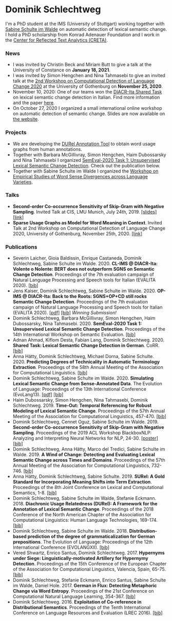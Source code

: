 # Dominik Schlechtweg

I'm a PhD student at the IMS (University of Stuttgart) working together with [Sabine Schulte im Walde](https://www.ims.uni-stuttgart.de/en/institute/team/Schulte-im-Walde-00001/) on automatic detection of lexical semantic change. I hold a PhD scholarship from Konrad Adenauer Foundation and I work in the [Center for Reflected Text Analytics (CRETA)](https://www.creta.uni-stuttgart.de/en/).

### News

- I was invited by Christin Beck and Miriam Butt to give a talk at the University of Constance on **January 18, 2021**.
- I was invited by Simon Hengchen and Nina Tahmasebi to give an invited talk at the [2nd Workshop on Computational Detection of Language Change 2020](https://languagechange.org/events/2020-sltc-lcworkshop/) at the University of Gothenburg on **November 25, 2020**.
- November 10, 2020: One of our teams won the [DIACR-Ita Shared Task](https://diacr-ita.github.io/DIACR-Ita/) on lexical semantic change detection in Italian. Find more information and the paper [here](https://www.ims.uni-stuttgart.de/en/institute/news/news/IMS-team-wins-DIACR-Ita-Shared-Task/).
- On October 27, 2020 I organized a small international online workshop on automatic detection of semantic change. Slides are now available on [the website](https://www.ims.uni-stuttgart.de/en/institute/news/event/Online-Workshop-on-Automatic-Detection-of-Semantic-Change/).

### Projects

- We are developing the [DURel Annotation Tool](https://www.ims.uni-stuttgart.de/en/research/resources/tools/durel-annotations-tool/) to obtain word usage graphs from human annotations.
- Together with Barbara McGillivray, Simon Hengchen, Haim Dubossarsky and Nina Tahmasebi I organized [SemEval-2020 Task 1: Unsupervised Lexical Semantic Change Detection](https://languagechange.org/semeval/). Check out the publication below.
- Together with Sabine Schulte im Walde I organized the [Workshop on Empirical Studies of Word Sense Divergences across Language Varieties](https://www.ims.uni-stuttgart.de/events/dgfs-20-ws/).



### Talks

- **Second-order Co-occurrence Sensitivity of Skip-Gram with Negative Sampling**. Invited Talk at CIS, LMU Munich, July 24th, 2019.  [[slides]](publications/190723-slides-second-order.pdf)  [[link]](https://www.cis.uni-muenchen.de/~fraser/topics_nlp_2019_SS/)
- **Sparse Usage Graphs as Model for Word Meaning in Context**. Invited Talk at 2nd Workshop on Computational Detection of Language Change 2020, University of Gothenburg, November 25th, 2020.   [[link]](https://languagechange.org/events/2020-sltc-lcworkshop/)


### Publications

- Severin Laicher, Gioia Baldissin, Enrique Castaneda, Dominik Schlechtweg, Sabine Schulte im Walde. 2020. **CL-IMS @ DIACR-Ita: Volente o Nolente: BERT does not outperform SGNS on Semantic Change Detection**. Proceedings of the 7th evaluation campaign of Natural Language Processing and Speech tools for Italian (EVALITA 2020).     [[bib]](publications/bib/laicher-etal-2020-volente.bib) 
- Jens Kaiser, Dominik Schlechtweg, Sabine Schulte im Walde. 2020. **OP-IMS @ DIACR-Ita: Back to the Roots: SGNS+OP+CD still rocks Semantic Change Detection**. Proceedings of the 7th evaluation campaign of Natural Language Processing and Speech tools for Italian (EVALITA 2020).  [[pdf]](https://arxiv.org/abs/2011.03258)    [[bib]](publications/bib/kaiser-etal-2020-roots.bib) *Winning Submission!*
- Dominik Schlechtweg, Barbara McGillivray, Simon Hengchen, Haim Dubossarsky, Nina Tahmasebi. 2020. **SemEval-2020 Task 1: Unsupervised Lexical Semantic Change Detection**. Proceedings of the 14th International Workshop on Semantic Evaluation.     [[bib]](publications/bib/schlechtweg-etal-2020-semeval.bib) 
- Adnan Ahmad, Kiflom Desta, Fabian Lang, Dominik Schlechtweg. 2020. **Shared Task: Lexical Semantic Change Detection in German**. CoRR.     [[bib]](publications/bib/AhmadEtal2020.bib) 
- Anna Hätty, Dominik Schlechtweg, Michael Dorna, Sabine Schulte. 2020. **Predicting Degrees of Technicality in Automatic Terminology Extraction**. Proceedings of the 58th Annual Meeting of the Association for Computational Linguistics.     [[bib]](publications/bib/haetty-etal-2020-technicality.bib) 
- Dominik Schlechtweg, Sabine Schulte im Walde. 2020. **Simulating Lexical Semantic Change from Sense-Annotated Data**. The Evolution of Language: Proceedings of the 13th International Conference (EvoLang13).  [[pdf]](http://brussels.evolang.org/proceedings/paper.html?nr=9)    [[bib]](publications/bib/schlechtweg-walde-2020.bib) 
- Haim Dubossarsky, Simon Hengchen, Nina Tahmasebi, Dominik Schlechtweg. 2019. **Time-Out: Temporal Referencing for Robust Modeling of Lexical Semantic Change**. Proceedings of the 57th Annual Meeting of the Association for Computational Linguistics, 457-470.     [[bib]](publications/bib/Dubossarskyetal19.bib) 
- Dominik Schlechtweg, Cennet Oguz, Sabine Schulte im Walde. 2019. **Second-order Co-occurrence Sensitivity of Skip-Gram with Negative Sampling**. Proceedings of the 2019 ACL Workshop BlackboxNLP: Analyzing and Interpreting Neural Networks for NLP, 24-30.    [[poster]](publications/190729-poster-socssgns.pdf)  [[bib]](publications/bib/Schlechtwegetal19SecondOrder.bib) 
- Dominik Schlechtweg, Anna Hätty, Marco del Tredici, Sabine Schulte im Walde. 2019. **A Wind of Change: Detecting and Evaluating Lexical Semantic Change across Times and Domains**. Proceedings of the 57th Annual Meeting of the Association for Computational Linguistics, 732-746.     [[bib]](publications/bib/Schlechtwegetal19.bib) 
- Anna Hätty, Dominik Schlechtweg, Sabine Schulte. 2019. **SURel: A Gold Standard for Incorporating Meaning Shifts into Term Extraction**. Proceedings of the 8th Joint Conference on Lexical and Computational Semantics, 1-8.     [[bib]](publications/bib/haettySurel-2019.bib) 
- Dominik Schlechtweg, Sabine Schulte im Walde, Stefanie Eckmann. 2018. **Diachronic Usage Relatedness (DURel): A Framework for the Annotation of Lexical Semantic Change**. Proceedings of the 2018 Conference of the North American Chapter  of the Association for Computational Linguistics: Human Language Technologies, 169-174.     [[bib]](publications/bib/Schlechtwegetal18.bib) 
- Dominik Schlechtweg, Sabine Schulte im Walde. 2018. **Distribution-based prediction of the degree of grammaticalization for German prepositions**. The Evolution of Language: Proceedings of the 12th International Conference (EVOLANGXII).     [[bib]](publications/bib/SchlechtwegWalde18.bib) 
- Vered Shwartz, Enrico Santus, Dominik Schlechtweg. 2017. **Hypernyms under Siege: Linguistically-motivated Artillery for Hypernymy Detection**. Proceedings of the 15th Conference of the European Chapter of the Association for Computational Linguistics, Valencia, Spain, 65-75.     [[bib]](publications/bib/Shwartz2017.bib) 
- Dominik Schlechtweg, Stefanie Eckmann, Enrico Santus, Sabine Schulte im Walde, Daniel Hole. 2017. **German in Flux: Detecting Metaphoric Change via Word Entropy**. Proceedings of the 21st Conference on Computational Natural Language Learning, 354-367.     [[bib]](publications/bib/schlechtweg-EtAl-2017-CoNLL.bib) 
- Dominik Schlechtweg. 2016. **Exploitation of Co-reference in Distributional Semantics**. Proceedings of the Tenth International Conference on Language Resources and Evaluation (LREC 2016).     [[bib]](publications/bib/schlechtweg16.bib) 
